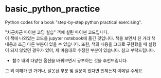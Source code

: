 # basic_python_practice
Python codes for a book "step-by-step python practical exercising".  

"차근차근 파이썬 코딩 실습" 책에 실린 파이썬 코드입니다.  
이 책에 나와있는 코드를 jupyter notebook에 옮긴 것입니다. 책을 보면서 친 거라 책 내용과 조금 다른 부분이 있을 수 있습니다. 
또한, 책의 내용을 그대로 구현했을 때 실행이 되지 않았던 경우가 있어, 제 마음대로 수정한 부분이 있습니다. 참고 부탁드립니다.  

* 함수 내의 다양한 옵션을 바꿔보면서 공부하는 것을 추천드립니다.

그 외 이해가 안 가거나, 잘못된 부분 및 질문이 있다면 언제든지 이메일 주세요.
